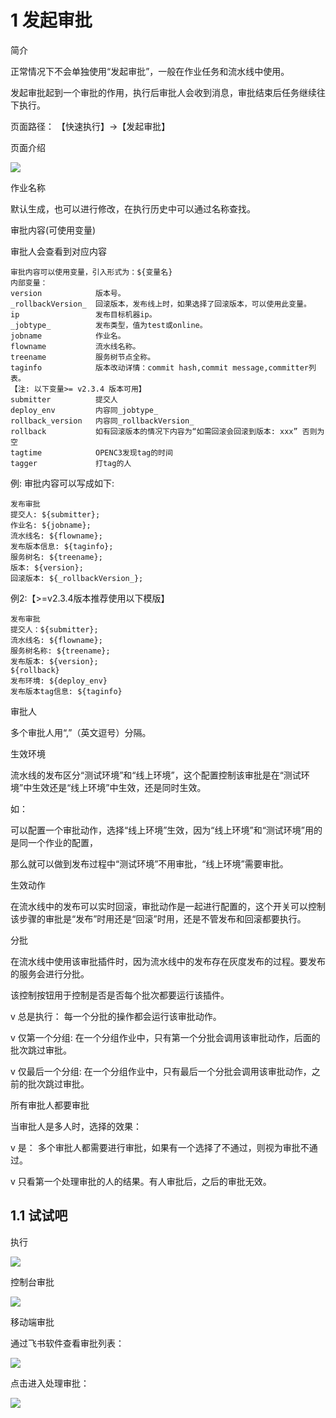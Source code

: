 # 1 发起审批

简介

正常情况下不会单独使用“发起审批”，一般在作业任务和流水线中使用。

发起审批起到一个审批的作用，执行后审批人会收到消息，审批结束后任务继续往下执行。

页面路径： 【快速执行】->【发起审批】

页面介绍

![](/attachments/20250706235922_wps115.jpg)

作业名称

默认生成，也可以进行修改，在执行历史中可以通过名称查找。

审批内容(可使用变量)

审批人会查看到对应内容

```
审批内容可以使用变量，引入形式为：${变量名}
内部变量：
version            版本号。
_rollbackVersion_  回滚版本，发布线上时，如果选择了回滚版本，可以使用此变量。
ip                 发布目标机器ip。
_jobtype_          发布类型，值为test或online。
jobname            作业名。
flowname           流水线名称。
treename           服务树节点全称。
taginfo            版本改动详情：commit hash,commit message,committer列表。
【注: 以下变量>= v2.3.4 版本可用】
submitter          提交人
deploy_env         内容同_jobtype_
rollback_version   内容同_rollbackVersion_
rollback           如有回滚版本的情况下内容为“如需回滚会回滚到版本: xxx” 否则为空
tagtime            OPENC3发现tag的时间
tagger             打tag的人
```


例: 审批内容可以写成如下:

```
发布审批
提交人: ${submitter};
作业名: ${jobname};
流水线名: ${flowname};
发布版本信息: ${taginfo};
服务树名: ${treename};
版本: ${version};
回滚版本: ${_rollbackVersion_};
```


例2:【>=v2.3.4版本推荐使用以下模版】

```
发布审批
提交人：${submitter};
流水线名: ${flowname};
服务树名称: ${treename};
发布版本: ${version};
${rollback}
发布环境: ${deploy_env}
发布版本tag信息: ${taginfo}
```

审批人

多个审批人用“,”（英文逗号）分隔。

生效环境

流水线的发布区分“测试环境”和“线上环境”，这个配置控制该审批是在“测试环境”中生效还是“线上环境”中生效，还是同时生效。

如：

可以配置一个审批动作，选择“线上环境”生效，因为“线上环境”和“测试环境”用的是同一个作业的配置，

那么就可以做到发布过程中“测试环境”不用审批，“线上环境”需要审批。

生效动作

在流水线中的发布可以实时回滚，审批动作是一起进行配置的，这个开关可以控制该步骤的审批是“发布”时用还是“回滚”时用，还是不管发布和回滚都要执行。

分批

在流水线中使用该审批插件时，因为流水线中的发布存在灰度发布的过程。要发布的服务会进行分批。

该控制按钮用于控制是否是否每个批次都要运行该插件。

v 总是执行： 每一个分批的操作都会运行该审批动作。

v 仅第一个分组: 在一个分组作业中，只有第一个分批会调用该审批动作，后面的批次跳过审批。

v 仅最后一个分组: 在一个分组作业中，只有最后一个分批会调用该审批动作，之前的批次跳过审批。

所有审批人都要审批

当审批人是多人时，选择的效果：

v 是： 多个审批人都需要进行审批，如果有一个选择了不通过，则视为审批不通过。

v 只看第一个处理审批的人的结果。有人审批后，之后的审批无效。

## 1.1 试试吧

执行

![](/attachments/20250706235922_wps116.jpg)

控制台审批

![](/attachments/20250706235922_wps117.jpg)

移动端审批

通过飞书软件查看审批列表：

![](/attachments/20250706235922_wps118.png)

点击进入处理审批：

![](/attachments/20250706235922_wps119.png)
